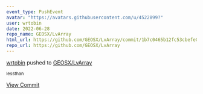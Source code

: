 ```yaml
---
event_type: PushEvent
avatar: "https://avatars.githubusercontent.com/u/4522899?"
user: wrtobin
date: 2022-06-28
repo_name: GEOSX/LvArray
html_url: https://github.com/GEOSX/LvArray/commit/1b7c0465b12fc53cbefe0824943391939991ae52
repo_url: https://github.com/GEOSX/LvArray
---
```


<a href='https://github.com/wrtobin' target='_blank'>wrtobin</a> pushed to <a href='https://github.com/GEOSX/LvArray' target='_blank'>GEOSX/LvArray</a>

<small>lessthan</small>

<a href='https://github.com/GEOSX/LvArray/commit/1b7c0465b12fc53cbefe0824943391939991ae52' target='_blank'>View Commit</a>